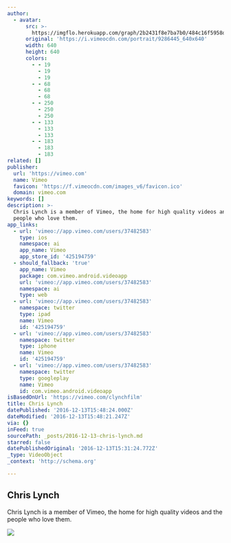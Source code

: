 ```yaml
---
author:
  - avatar:
      src: >-
        https://imgflo.herokuapp.com/graph/2b2431f8e7ba7b0/484c16f5958d1737d891bc2c534dbf06/noop?input=https%3A%2F%2Fi.vimeocdn.com%2Fportrait%2F9286445_640x640
      original: 'https://i.vimeocdn.com/portrait/9286445_640x640'
      width: 640
      height: 640
      colors:
        - - 19
          - 19
          - 19
        - - 68
          - 68
          - 68
        - - 250
          - 250
          - 250
        - - 133
          - 133
          - 133
        - - 183
          - 183
          - 183
related: []
publisher:
  url: 'https://vimeo.com'
  name: Vimeo
  favicon: 'https://f.vimeocdn.com/images_v6/favicon.ico'
  domain: vimeo.com
keywords: []
description: >-
  Chris Lynch is a member of Vimeo, the home for high quality videos and the
  people who love them.
app_links:
  - url: 'vimeo://app.vimeo.com/users/37482583'
    type: ios
    namespace: ai
    app_name: Vimeo
    app_store_id: '425194759'
  - should_fallback: 'true'
    app_name: Vimeo
    package: com.vimeo.android.videoapp
    url: 'vimeo://app.vimeo.com/users/37482583'
    namespace: ai
    type: web
  - url: 'vimeo://app.vimeo.com/users/37482583'
    namespace: twitter
    type: ipad
    name: Vimeo
    id: '425194759'
  - url: 'vimeo://app.vimeo.com/users/37482583'
    namespace: twitter
    type: iphone
    name: Vimeo
    id: '425194759'
  - url: 'vimeo://app.vimeo.com/users/37482583'
    namespace: twitter
    type: googleplay
    name: Vimeo
    id: com.vimeo.android.videoapp
isBasedOnUrl: 'https://vimeo.com/clynchfilm'
title: Chris Lynch
datePublished: '2016-12-13T15:48:24.000Z'
dateModified: '2016-12-13T15:48:21.247Z'
via: {}
inFeed: true
sourcePath: _posts/2016-12-13-chris-lynch.md
starred: false
datePublishedOriginal: '2016-12-13T15:31:24.772Z'
_type: VideoObject
_context: 'http://schema.org'

---
```

<article style=""><h1>Chris Lynch</h1><p>Chris Lynch is a member of Vimeo, the home for high quality videos and the people who love them.</p><img src="https://i.vimeocdn.com/portrait/9286445_640x640" /></article>